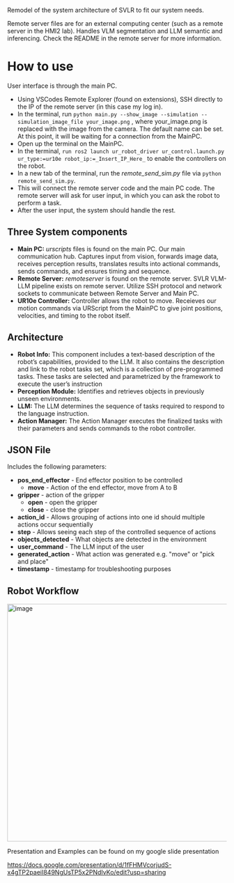 Remodel of the system architecture of SVLR to fit our system needs.

Remote server files are for an external computing center (such as a remote server in the HMI2 lab). Handles VLM segmentation and LLM semantic and inferencing. Check the README in the remote server for more information.
# How to use

User interface is through the main PC. 
* Using VSCodes Remote Explorer (found on extensions), SSH directly to the IP of the remote server (in this case my log in).
* In the terminal, run `python main.py --show_image --simulation --simulation_image_file your_image.png` , where your_image.png is replaced with the image from the camera. The default name can be set. At this point, it will be waiting for a connection from the MainPC.
* Open up the terminal on the MainPC.
* In the terminal, `run ros2 launch ur_robot_driver ur_control.launch.py ur_type:=ur10e robot_ip:=_Insert_IP_Here_` to enable the controllers on the robot.
* In a new tab of the terminal, run the _remote_send_sim.py_ file via `python remote_send_sim.py`.
* This will connect the remote server code and the main PC code. The remote server will ask for user input, in which you can ask the robot to perform a task.
* After the user input, the system should handle the rest.

## Three System components
* **Main PC:** _urscripts_ files is found on the main PC. Our main communication hub. Captures input from vision, forwards image data, receives perception results, translates results into actional commands, sends commands, and ensures timing and sequence.
* **Remote Server:** _remoteserver_ is found on the remote server. SVLR VLM-LLM pipeline exists on remote server. Utilize SSH protocol and network sockets to communicate between Remote Server and Main PC.
* **UR10e Controller:** Controller allows the robot to move. Receieves our motion commands via URScript from the MainPC to give joint positions, velocities, and timing to the robot itself.

## Architecture
* **Robot Info:** This component includes a text-based description of the robot’s capabilities, provided to the LLM. It also contains the description and link to the robot tasks set, which is a collection of pre-programmed tasks. These tasks are selected and parametrized by the framework to execute the user’s instruction
* **Perception Module:** Identifies and retrieves objects in previously unseen environments.
* **LLM:** The LLM determines the sequence of tasks required to respond to the language instruction.
* **Action Manager:** The Action Manager executes the finalized tasks with their parameters and sends commands to the robot controller.

## JSON File
Includes the following parameters:
* **pos_end_effector** - End effector position to be controlled
  * **move** - Action of the end effector, move from A to B
* **gripper** - action of the gripper
  * **open** - open the gripper
  * **close** - close the gripper
* **action_id** - Allows grouping of actions into one id should multiple actions occur sequentially
* **step** - Allows seeing each step of the controlled sequence of actions
* **objects_detected** - What objects are detected in the environment
* **user_command** - The LLM input of the user
* **generated_action** - What action was generated e.g. "move" or "pick and place"
* **timestamp** - timestamp for troubleshooting purposes

## Robot Workflow

<img width="1109" height="546" alt="image" src="https://github.com/user-attachments/assets/3b51445f-ce4a-4620-a5ec-7f8aa9ea5c28" />

Presentation and Examples can be found on my google slide presentation

https://docs.google.com/presentation/d/1fFHMVcorjudS-x4gTP2paeiI849NgUsTP5x2PNdIvKo/edit?usp=sharing
